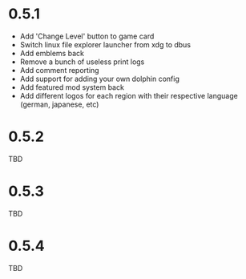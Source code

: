# 0.5.1
- Add 'Change Level' button to game card
- Switch linux file explorer launcher from xdg to dbus
- Add emblems back
- Remove a bunch of useless print logs
- Add comment reporting
- Add support for adding your own dolphin config
- Add featured mod system back
- Add different logos for each region with their respective language (german, japanese, etc)
# 0.5.2
TBD

# 0.5.3
TBD

# 0.5.4
TBD
